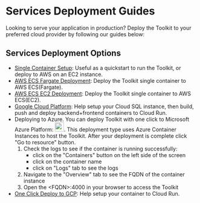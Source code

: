 # Services Deployment Guides

Looking to serve your application in production? Deploy the Toolkit to your preferred cloud provider by following our guides below:

## Services Deployment Options
- [Single Container Setup](deployment_guides/single_container.md): Useful as a quickstart to run the Toolkit, or deploy to AWS on an EC2 instance.
- [AWS ECS Fargate Deployment](deployment_guides/aws_ecs_single_container.md): Deploy the Toolkit single container to AWS ECS(Fargate).
- [AWS ECS EC2 Deployment](deployment_guides/aws_ecs_single_container_ec2.md): Deploy the Toolkit single container to AWS ECS(EC2).
- [Google Cloud Platform](deployment_guides/gcp_deployment.md): Help setup your Cloud SQL instance, then build, push and deploy backend+frontend containers to Cloud Run.
- Deploying to Azure. You can deploy Toolkit with one click to Microsoft Azure Platform: [<img src="https://aka.ms/deploytoazurebutton" height="24px">](https://portal.azure.com/#create/Microsoft.Template/uri/https%3A%2F%2Fraw.githubusercontent.com%2Fcohere-ai%2Fcohere-toolkit%2Fmain%2Fazuredeploy.json).  This deployment type uses Azure Container Instances to host the Toolkit. After your deployment is complete click "Go to resource" button.
   1) Check the logs to see if the container is running successfully:
      - click on the "Containers" button on the left side of the screen
      - click on the container name
      - click on "Logs" tab to see the logs
   2) Navigate to the "Overview" tab to see the FQDN of the container instance
   3) Open the \<FQDN\>:4000 in your browser to access the Toolkit
- [One Click Deploy to GCP](deployment_guides/gcp_one_click_deployment.md): Help setup your container to Cloud Run.

